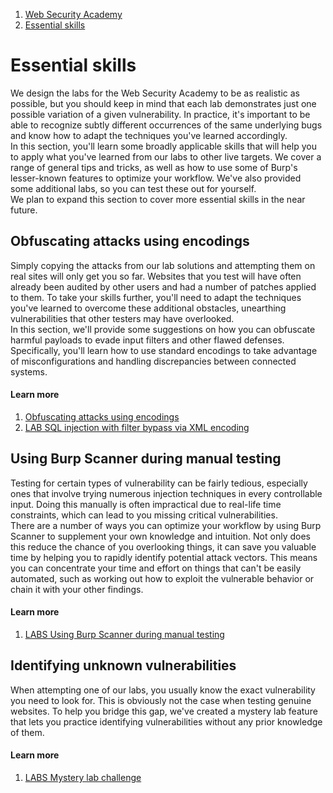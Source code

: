1. [Web Security Academy](/web-security)  
2. [Essential skills](/web-security/essential-skills)  
  
# Essential skills  
  
We design the labs for the Web Security Academy to be as realistic as possible, but you should keep in mind that each lab demonstrates just one possible variation of a given vulnerability. In practice, it's important to be able to recognize subtly different occurrences of the same underlying bugs and know how to adapt the techniques you've learned accordingly.   
In this section, you'll learn some broadly applicable skills that will help you to apply what you've learned from our labs to other live targets. We cover a range of general tips and tricks, as well as how to use some of Burp's lesser-known features to optimize your workflow. We've also provided some additional labs, so you can test these out for yourself.   
We plan to expand this section to cover more essential skills in the near future.   
  
## Obfuscating attacks using encodings  
  
Simply copying the attacks from our lab solutions and attempting them on real sites will only get you so far. Websites that you test will have often already been audited by other users and had a number of patches applied to them. To take your skills further, you'll need to adapt the techniques you've learned to overcome these additional obstacles, unearthing vulnerabilities that other testers may have overlooked.   
In this section, we'll provide some suggestions on how you can obfuscate harmful payloads to evade input filters and other flawed defenses. Specifically, you'll learn how to use standard encodings to take advantage of misconfigurations and handling discrepancies between connected systems.   
  
#### Learn more

1. [Obfuscating attacks using encodings](/web-security/essential-skills/obfuscating-attacks-using-encodings)
2. [LAB SQL injection with filter bypass via XML encoding](/web-security/sql-injection/lab-sql-injection-with-filter-bypass-via-xml-encoding)  
  
## Using Burp Scanner during manual testing  
  
Testing for certain types of vulnerability can be fairly tedious, especially ones that involve trying numerous injection techniques in every controllable input. Doing this manually is often impractical due to real-life time constraints, which can lead to you missing critical vulnerabilities.   
There are a number of ways you can optimize your workflow by using Burp Scanner to supplement your own knowledge and intuition. Not only does this reduce the chance of you overlooking things, it can save you valuable time by helping you to rapidly identify potential attack vectors. This means you can concentrate your time and effort on things that can't be easily automated, such as working out how to exploit the vulnerable behavior or chain it with your other findings.   
  
#### Learn more

1. [LABS Using Burp Scanner during manual testing](/web-security/essential-skills/using-burp-scanner-during-manual-testing)  
  
## Identifying unknown vulnerabilities  
  
When attempting one of our labs, you usually know the exact vulnerability you need to look for. This is obviously not the case when testing genuine websites. To help you bridge this gap, we've created a mystery lab feature that lets you practice identifying vulnerabilities without any prior knowledge of them.   
  
#### Learn more

1. [LABS Mystery lab challenge](/web-security/mystery-lab-challenge)
